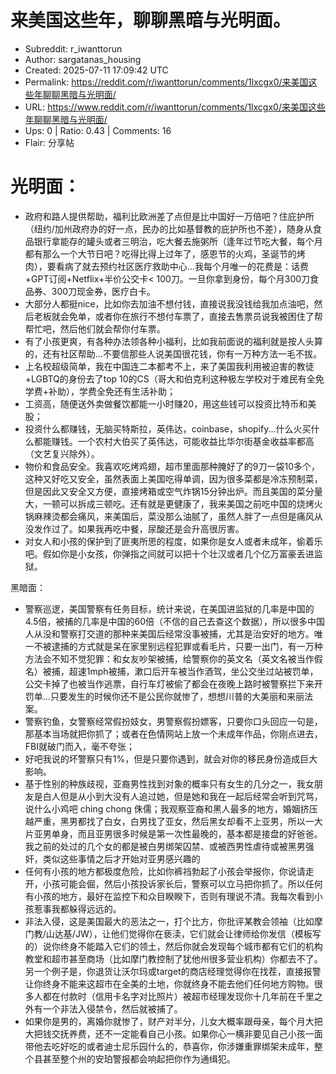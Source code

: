 # 来美国这些年，聊聊黑暗与光明面。

- Subreddit: r_iwanttorun
- Author: sargatanas_housing
- Created: 2025-07-11 17:09:42 UTC
- Permalink: https://reddit.com/r/iwanttorun/comments/1lxcgx0/来美国这些年聊聊黑暗与光明面/
- URL: https://www.reddit.com/r/iwanttorun/comments/1lxcgx0/来美国这些年聊聊黑暗与光明面/
- Ups: 0 | Ratio: 0.43 | Comments: 16
- Flair: 分享帖


# 光明面：

- 政府和路人提供帮助，福利比欧洲差了点但是比中国好一万倍吧？住庇护所（纽约/加州政府办的好一点，民办的比如基督教的庇护所也不差），随身从食品银行拿能存的罐头或者三明治，吃大餐去施粥所（逢年过节吃大餐，每个月都有那么一个大节日吧？吃得比得上过年了，感恩节的火鸡，圣诞节的烤肉），要看病了就去预约社区医疗救助中心...我每个月唯一的花费是：话费+GPT订阅+Netflix+半价公交卡\<
  100刀。一旦你拿到身份，每个月300刀食品券、300刀现金券，医疗白卡。
- 大部分人都挺nice，比如你去加油不想付钱，直接说我没钱给我加点油吧，然后老板就会免单，或者你在旅行不想付车票了，直接去售票员说我被困住了帮帮忙吧，然后他们就会帮你付车票。
- 有了小孩更爽，有各种办法领各种小福利，比如我前面说的福利就是按人头算的，还有社区帮助...不要信那些人说美国很花钱，你有一万种方法一毛不拔。
- 上名校超级简单，我在中国连二本都考不上，来了美国我利用被迫害的教徒+LGBTQ的身份去了top
  10的CS（哥大和伯克利这种极左学校对于难民有全免学费+补助），学费全免还有生活补助；
- 工资高，随便送外卖做餐饮都能一小时赚20，用这些钱可以投资比特币和美股；
- 投资什么都赚钱，无脑买特斯拉，英伟达，coinbase，shopify...什么火买什么都能赚钱。一个农村大伯买了英伟达，可能收益比华尔街基金收益率都高（文艺复兴除外）。
- 物价和食品安全。我喜欢吃烤鸡翅，超市里面那种腌好了的9刀一袋10多个，这种又好吃又安全，虽然表面上美国吃得单调，因为很多菜都是冷冻预制菜，但是因此又安全又方便，直接烤箱或空气炸锅15分钟出炉。而且美国的菜分量大，一顿可以拆成三顿吃。还有就是更健康了，我来美国之前吃中国的烧烤火锅麻辣烫都会痛风，来美国后，菜没那么油腻了，虽然人胖了一点但是痛风从没发作过了。如果我再吃中餐，尿酸还是会升高很厉害。
- 对女人和小孩的保护到了匪夷所思的程度，如果你是女人或者未成年，偷着乐吧。假如你是小女孩，你弹指之间就可以把十个壮汉或者几个亿万富豪丢进监狱。

黑暗面：

- 警察巡逻，美国警察有任务目标，统计来说，在美国进监狱的几率是中国的4.5倍，被捕的几率是中国的60倍（不信的自己去查这个数据），所以很多中国人从没和警察打交道的那种来美国后经常没事被捕，尤其是治安好的地方。唯一不被逮捕的方式就是呆在家里别远程犯罪或看毛片，只要一出门，有一万种方法会不知不觉犯罪：和女友吵架被捕，给警察你的英文名（英文名被当作假名）被捕，超速1mph被捕，漱口后开车被当作酒驾，坐公交坐过站被罚单，公交卡掉了也被当作逃票，自行车灯被偷了都会在夜晚上路时被警察拦下来开罚单...只要发生的时候你还不是公民你就惨了，想想川普的大美丽和来丽法案。
- 警察钓鱼，女警察经常假扮妓女，男警察假扮嫖客，只要你口头回应一句是，那基本当场就把你抓了；或者在色情网站上放一个未成年作品，你刚点进去，FBI就破门而入，毫不夸张；
- 好吧我说的坏警察只有1%，但是只要你遇到，就会对你的移民身份造成巨大影响。
- 基于性别的种族歧视，亚裔男性找到对象的概率只有女生的几分之一，我女朋友是白人但是从小到大没有人追过她，但是她和我在一起后经常会听到咒骂，说什么小鸡吧
  ching chong
  侏儒；我观察亚裔和黑人最多的地方，婚姻挤压越严重，黑男都找了白女，白男找了亚女，然后黑女却看不上亚男，所以一大片亚男单身，而且亚男很多时候是第一次性最晚的，基本都是接盘的好爸爸。我之前的处过的几个女的都是被白男绑架囚禁、或被西男性虐待或被黑男强奸，类似这些事情之后才开始对亚男感兴趣的
- 任何有小孩的地方都极度危险，比如你裤裆勃起了小孩会举报你，你说请走开，小孩可能会倔，然后小孩投诉家长后，警察可以立马把你抓了。所以任何有小孩的地方，最好在监控下和众目睽睽下，否则有理说不清。我每次看到小孩惹事我都躲得远远的。
- 非法入侵，这是美国最大的恶法之一，打个比方，你批评某教会领袖（比如摩门教/山达基/JW），让他们觉得你在亵渎，它们就会让律师给你发信（模板写的）说你终身不能踏入它们的领土，然后你就会发现每个城市都有它们的机构教堂和超市甚至商场（比如摩门教控制了犹他州很多营业机构）你都去不了。另一个例子是，你退货让沃尔玛或target的商店经理觉得你在找茬，直接报警让你终身不能来这超市在全美的土地，你就终身不能去他们任何地方购物。很多人都在付款时（信用卡名字对比照片）被超市经理发现你十几年前在千里之外有一个非法入侵禁令，然后就被捕了。
- 如果你是男的，离婚你就惨了，财产对半分，儿女大概率跟母亲，每个月大把大把钱交抚养费，还不一定能看自己小孩。如果你心一横非要见自己小孩一面带他去吃好吃的或者迪士尼乐园什么的，恭喜你，你涉嫌重罪绑架未成年，整个县甚至整个州的安珀警报都会响起把你作为通缉犯。

